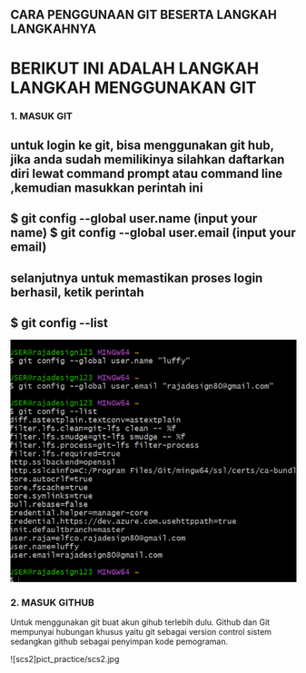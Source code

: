 ## **CARA PENGGUNAAN GIT BESERTA LANGKAH LANGKAHNYA**

# BERIKUT INI ADALAH LANGKAH LANGKAH MENGGUNAKAN GIT

### 1. **MASUK GIT**
untuk login ke git, bisa menggunakan git hub, jika anda sudah memilikinya silahkan daftarkan diri lewat **command prompt** atau **command line** ,kemudian masukkan perintah ini
---
$ git config --global user.name (input your name)
$ git config --global user.email (input your email)
---
selanjutnya untuk memastikan proses login berhasil, ketik perintah
---

$ git config --list
---

![scs1](pict_practice/scs1.png)
### 2. **MASUK GITHUB**
Untuk menggunakan git buat akun gihub  terlebih dulu. Github dan Git mempunyai hubungan khusus yaitu git sebagai version control sistem sedangkan github sebagai penyimpan kode pemograman.

![scs2]pict_practice/scs2.jpg